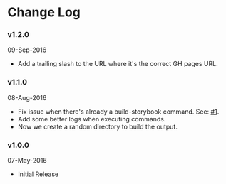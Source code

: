 # Change Log

### v1.2.0

09-Sep-2016

- Add a trailing slash to the URL where it's the correct GH pages URL.

### v1.1.0

08-Aug-2016

- Fix issue when there's already a build-storybook command. See: [#1](https://github.com/kadirahq/storybook-deployer/issues/1).
- Add some better logs when executing commands.
- Now we create a random directory to build the output.

### v1.0.0

07-May-2016

- Initial Release
